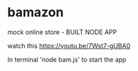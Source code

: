 # bamazon
mock online store - BUILT NODE APP


watch this https://youtu.be/7Wst7-gUBA0

In terminal 'node bam.js' to start the app
